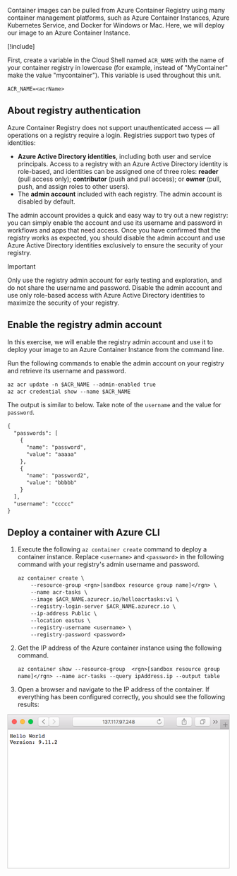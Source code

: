 Container images can be pulled from Azure Container Registry using many container management platforms, such as Azure Container Instances, Azure Kubernetes Service, and Docker for Windows or Mac. Here, we will deploy our image to an Azure Container Instance.

<!-- Activate the sandbox -->
[!include[](../../../includes/azure-sandbox-activate.md)]

First, create a variable in the Cloud Shell named `ACR_NAME` with the name of your container registry in lowercase (for example, instead of "MyContainer" make the value "mycontainer"). This variable is used throughout this unit.

```azurecli
ACR_NAME=<acrName>
```

## About registry authentication

Azure Container Registry does not support unauthenticated access &mdash; all operations on a registry require a login. Registries support two types of identities:

- **Azure Active Directory identities**, including both user and service principals. Access to a registry with an Azure Active Directory identity is role-based, and identities can be assigned one of three roles: **reader** (pull access only); **contributor** (push and pull access); or **owner** (pull, push, and assign roles to other users).
- The **admin account** included with each registry. The admin account is disabled by default.

The admin account provides a quick and easy way to try out a new registry: you can simply enable the account and use its username and password in workflows and apps that need access. Once you have confirmed that the registry works as expected, you should disable the admin account and use Azure Active Directory identities exclusively to ensure the security of your registry.

> [!IMPORTANT]
> Only use the registry admin account for early testing and exploration, and do not share the username and password. Disable the admin account and use only role-based access with Azure Active Directory identities to maximize the security of your registry.

## Enable the registry admin account

In this exercise, we will enable the registry admin account and use it to deploy your image to an Azure Container Instance from the command line.

Run the following commands to enable the admin account on your registry and retrieve its username and password.

```azurecli
az acr update -n $ACR_NAME --admin-enabled true
az acr credential show --name $ACR_NAME
```

The output is similar to below. Take note of the `username` and the value for `password`.

```output
{  
  "passwords": [
    {
      "name": "password",
      "value": "aaaaa"
    },
    {
      "name": "password2",
      "value": "bbbbb"
    }
  ],
  "username": "ccccc"
}
```

## Deploy a container with Azure CLI

1. Execute the following `az container create` command to deploy a container instance. Replace `<username>` and `<password>` in the following command with your registry's admin username and password.

    ```azurecli
    az container create \
        --resource-group <rgn>[sandbox resource group name]</rgn> \
        --name acr-tasks \
        --image $ACR_NAME.azurecr.io/helloacrtasks:v1 \
        --registry-login-server $ACR_NAME.azurecr.io \
        --ip-address Public \
        --location eastus \
        --registry-username <username> \
        --registry-password <password>
    ```

1. Get the IP address of the Azure container instance using the following command.

    ```azurecli
    az container show --resource-group  <rgn>[sandbox resource group name]</rgn> --name acr-tasks --query ipAddress.ip --output table
    ```

1. Open a browser and navigate to the IP address of the container. If everything has been configured correctly, you should see the following results:

![Sample web application with the text Hello World](../media/hello.png)